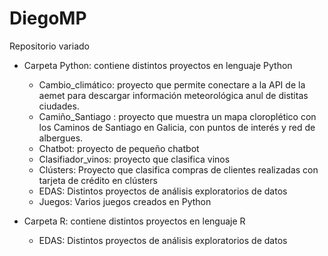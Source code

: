 # DiegoMP
Repositorio variado
  - Carpeta Python: contiene distintos proyectos en lenguaje Python
    * Cambio_climático: proyecto que permite conectare a la API de la aemet para descargar información meteorológica anul de distitas ciudades.
    * Camiño_Santiago : proyecto que muestra un mapa cloroplético con los Caminos de Santiago en Galicia, con puntos de interés y red de albergues.
    * Chatbot: proyecto de pequeño chatbot
    * Clasifiador_vinos: proyecto que clasifica vinos
    * Clústers: Proyecto que clasifica compras de clientes realizadas con tarjeta de crédito en clústers
    * EDAS: Distintos proyectos de análisis exploratorios de datos
    * Juegos: Varios juegos creados en Python
      
  - Carpeta R: contiene distintos proyectos en lenguaje R
    * EDAS: Distintos proyectos de análisis exploratorios de datos
